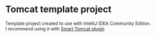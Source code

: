# Tomcat template project

Template project created to use with IntelliJ IDEA Community Edition. <br />
I recommend using it with <a href="https://plugins.jetbrains.com/plugin/9492-smart-tomcat"> Smart Tomcat plugin </a>
